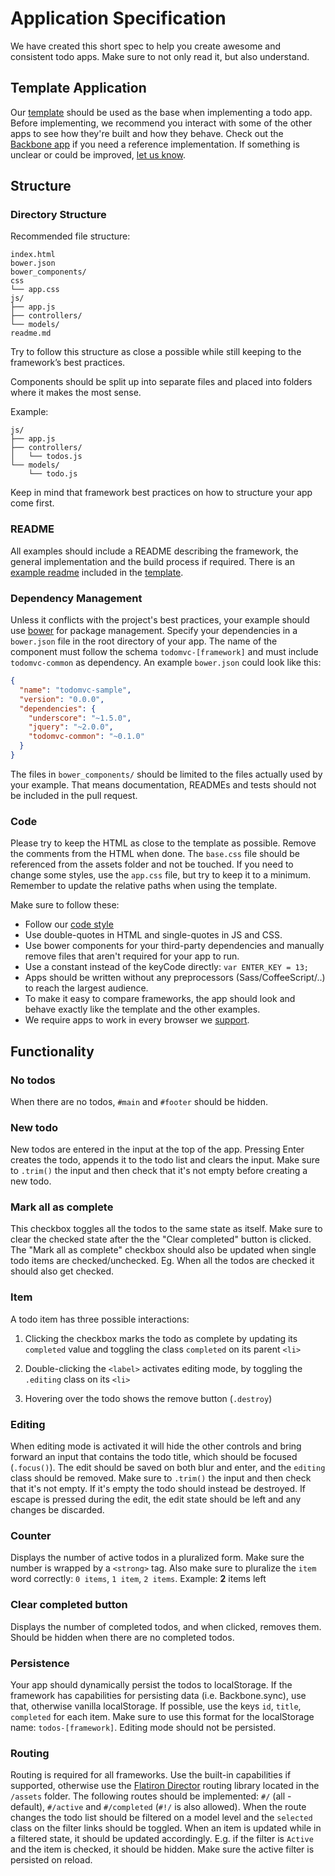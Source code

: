 # Application Specification

We have created this short spec to help you create awesome and consistent todo apps. Make sure to not only read it, but also understand.

## Template Application

Our [template](https://github.com/tastejs/todomvc/tree/master/template) should be used as the base when implementing a todo app. Before implementing, we recommend you interact with some of the other apps to see how they're built and how they behave. Check out the [Backbone app](http://todomvc.com/architecture-examples/backbone) if you need a reference implementation. If something is unclear or could be improved, [let us know](https://github.com/tastejs/todomvc/issues).

## Structure

### Directory Structure

Recommended file structure:

```
index.html
bower.json
bower_components/
css
└── app.css
js/
├── app.js
├── controllers/
└── models/
readme.md
```

Try to follow this structure as close a possible while still keeping to the framework’s best practices.

Components should be split up into separate files and placed into folders where it makes the most sense.

Example:

```
js/
├── app.js
├── controllers/
│   └── todos.js
└── models/
    └── todo.js
```

Keep in mind that framework best practices on how to structure your app come first.

### README

All examples should include a README describing the framework, the general implementation and the build process if required. There is an [example readme](https://github.com/tastejs/todomvc/blob/master/template/readme.md) included in the [template](https://github.com/tastejs/todomvc/tree/master/template).

### Dependency Management

Unless it conflicts with the project's best practices, your example should use [bower](http://bower.io/) for package management. Specify your dependencies in a `bower.json` file in the root directory of your app. The name of the component must follow the schema `todomvc-[framework]` and must include `todomvc-common` as dependency. An example `bower.json` could look like this:

```json
{
  "name": "todomvc-sample",
  "version": "0.0.0",
  "dependencies": {
    "underscore": "~1.5.0",
    "jquery": "~2.0.0",
    "todomvc-common": "~0.1.0"
  }
}
```

The files in `bower_components/` should be limited to the files actually used by your example. That means documentation, READMEs and tests should not be included in the pull request.

### Code

Please try to keep the HTML as close to the template as possible. Remove the comments from the HTML when done. The `base.css` file should be referenced from the assets folder and not be touched. If you need to change some styles, use the `app.css` file, but try to keep it to a minimum. Remember to update the relative paths when using the template.

Make sure to follow these:

- Follow our [code style](https://github.com/tastejs/todomvc/blob/master/contributing.md#code-style)
- Use double-quotes in HTML and single-quotes in JS and CSS.
- Use bower components for your third-party dependencies and manually remove files that aren't required for your app to run.
- Use a constant instead of the keyCode directly: `var ENTER_KEY = 13;`
- Apps should be written without any preprocessors (Sass/CoffeeScript/..) to reach the largest audience.
- To make it easy to compare frameworks, the app should look and behave exactly like the template and the other examples.
- We require apps to work in every browser we [support](https://github.com/tastejs/todomvc/blob/master/contributing.md#browser-compatibility).

## Functionality

### No todos

When there are no todos, `#main` and `#footer` should be hidden.

### New todo

New todos are entered in the input at the top of the app. Pressing Enter creates the todo, appends it to the todo list and clears the input. Make sure to `.trim()` the input and then check that it's not empty before creating a new todo.

### Mark all as complete

This checkbox toggles all the todos to the same state as itself. Make sure to clear the checked state after the the "Clear completed" button is clicked. The "Mark all as complete" checkbox should also be updated when single todo items are checked/unchecked. Eg. When all the todos are checked it should also get checked.

### Item

A todo item has three possible interactions:

1. Clicking the checkbox marks the todo as complete by updating its `completed` value and toggling the class `completed` on its parent `<li>`

2. Double-clicking the `<label>` activates editing mode, by toggling the `.editing` class on its `<li>`

3. Hovering over the todo shows the remove button (`.destroy`)

### Editing

When editing mode is activated it will hide the other controls and bring forward an input that contains the todo title, which should be focused (`.focus()`). The edit should be saved on both blur and enter, and the `editing` class should be removed. Make sure to `.trim()` the input and then check that it's not empty. If it's empty the todo should instead be destroyed. If escape is pressed during the edit, the edit state should be left and any changes be discarded.

### Counter

Displays the number of active todos in a pluralized form. Make sure the number is wrapped by a `<strong>` tag. Also make sure to pluralize the `item` word correctly: `0 items`, `1 item`, `2 items`. Example: **2** items left

### Clear completed button

Displays the number of completed todos, and when clicked, removes them. Should be hidden when there are no completed todos.

### Persistence

Your app should dynamically persist the todos to localStorage. If the framework has capabilities for persisting data (i.e. Backbone.sync), use that, otherwise vanilla localStorage. If possible, use the keys `id`, `title`, `completed` for each item. Make sure to use this format for the localStorage name: `todos-[framework]`. Editing mode should not be persisted.

### Routing

Routing is required for all frameworks. Use the built-in capabilities if supported, otherwise use the  [Flatiron Director](https://github.com/flatiron/director) routing library located in the `/assets` folder. The following routes should be implemented: `#/` (all - default), `#/active` and `#/completed` (`#!/` is also allowed). When the route changes the todo list should be filtered on a model level and the `selected` class on the filter links should be toggled. When an item is updated while in a filtered state, it should be updated accordingly. E.g. if the filter is `Active` and the item is checked, it should be hidden. Make sure the active filter is persisted on reload.
